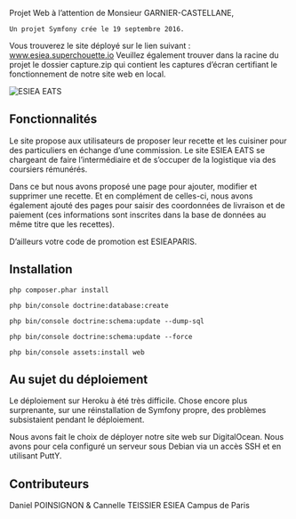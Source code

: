 Projet Web à l’attention de Monsieur GARNIER-CASTELLANE,

    Un projet Symfony crée le 19 septembre 2016.

Vous trouverez le site déployé sur le lien suivant : www.esiea.superchouette.io
Veuillez également trouver dans la racine du projet le dossier capture.zip qui contient les captures d’écran certifiant le fonctionnement de notre site web en local.

![ESIEA EATS](http://img4.hostingpics.net/pics/423271toto.jpg)

## Fonctionnalités
Le site propose aux utilisateurs de proposer leur recette et les cuisiner pour des particuliers en échange d’une commission. Le site ESIEA EATS se chargeant de faire l’intermédiaire et de s’occuper de la logistique via des coursiers rémunérés.  

Dans ce but nous avons proposé une page pour ajouter, modifier et supprimer une recette. Et en complément de celles-ci, nous avons également ajouté des pages pour saisir des coordonnées de livraison et de paiement (ces informations sont inscrites dans la base de données au même titre que les recettes).

D’ailleurs votre code de promotion est ESIEAPARIS.

## Installation

    php composer.phar install

    php bin/console doctrine:database:create

    php bin/console doctrine:schema:update --dump-sql

    php bin/console doctrine:schema:update --force

    php bin/console assets:install web

## Au sujet du déploiement
Le déploiement sur Heroku à été très difficile. Chose encore plus surprenante, sur une réinstallation de Symfony propre, des problèmes subsistaient pendant le déploiement.

Nous avons fait le choix de déployer notre site web sur DigitalOcean. Nous avons pour cela configuré un serveur sous Debian via un accès SSH et en utilisant PuttY. 

## Contributeurs

Daniel POINSIGNON & Cannelle TEISSIER
ESIEA Campus de Paris
